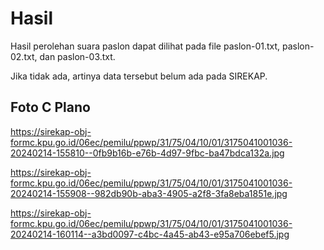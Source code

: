 # Hasil

Hasil perolehan suara paslon dapat dilihat pada file paslon-01.txt, paslon-02.txt, dan paslon-03.txt.

Jika tidak ada, artinya data tersebut belum ada pada SIREKAP.

## Foto C Plano

https://sirekap-obj-formc.kpu.go.id/06ec/pemilu/ppwp/31/75/04/10/01/3175041001036-20240214-155810--0fb9b16b-e76b-4d97-9fbc-ba47bdca132a.jpg

https://sirekap-obj-formc.kpu.go.id/06ec/pemilu/ppwp/31/75/04/10/01/3175041001036-20240214-155908--982db90b-aba3-4905-a2f8-3fa8eba1851e.jpg

https://sirekap-obj-formc.kpu.go.id/06ec/pemilu/ppwp/31/75/04/10/01/3175041001036-20240214-160114--a3bd0097-c4bc-4a45-ab43-e95a706ebef5.jpg
